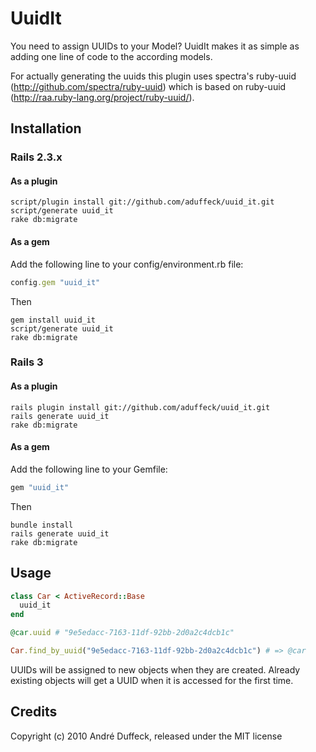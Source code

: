 # UuidIt

You need to assign UUIDs to your Model? UuidIt makes it as simple as adding one line of code to the according models.

For actually generating the uuids this plugin uses spectra's ruby-uuid (http://github.com/spectra/ruby-uuid) which is
based on ruby-uuid (http://raa.ruby-lang.org/project/ruby-uuid/).

## Installation

### Rails 2.3.x

#### As a plugin

```shell
script/plugin install git://github.com/aduffeck/uuid_it.git
script/generate uuid_it
rake db:migrate
```
#### As a gem
Add the following line to your config/environment.rb file:

```ruby
config.gem "uuid_it"
```

Then

```shell
gem install uuid_it
script/generate uuid_it
rake db:migrate
```

### Rails 3
#### As a plugin

```shell
rails plugin install git://github.com/aduffeck/uuid_it.git
rails generate uuid_it
rake db:migrate
```

#### As a gem
Add the following line to your Gemfile:

```ruby
gem "uuid_it"
```
Then

```shell
bundle install
rails generate uuid_it
rake db:migrate
```

## Usage

```ruby
class Car < ActiveRecord::Base
  uuid_it
end

@car.uuid # "9e5edacc-7163-11df-92bb-2d0a2c4dcb1c"

Car.find_by_uuid("9e5edacc-7163-11df-92bb-2d0a2c4dcb1c") # => @car
```

UUIDs will be assigned to new objects when they are created. Already existing objects will get a UUID when it is accessed
for the first time.

## Credits

Copyright (c) 2010 André Duffeck, released under the MIT license

